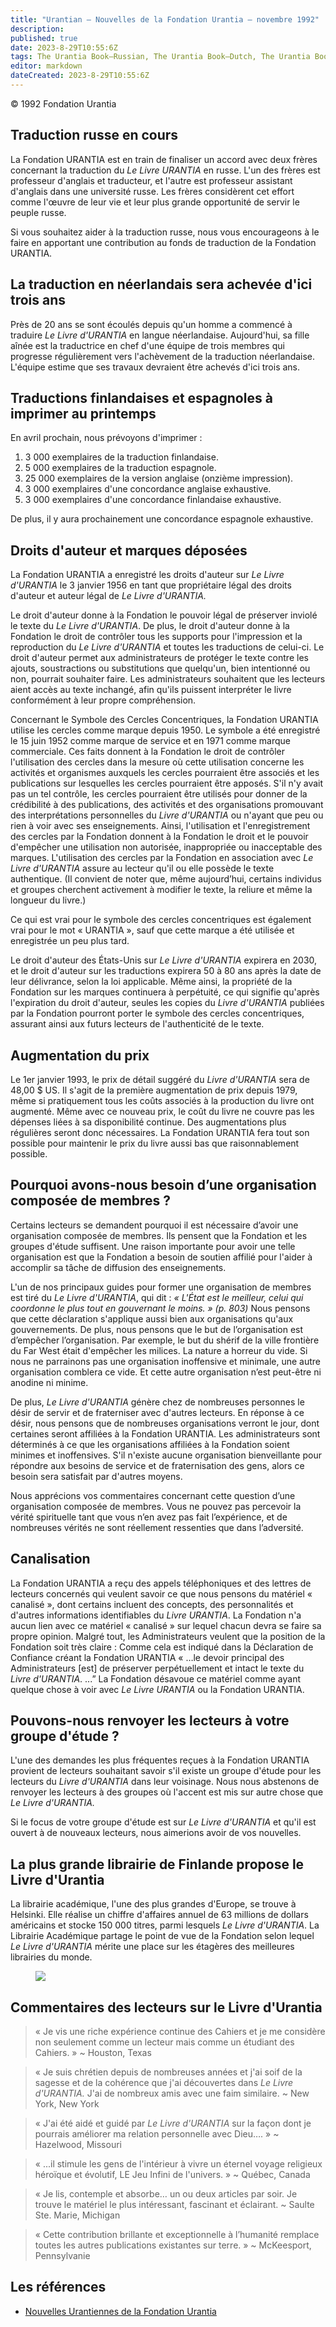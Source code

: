 ```yaml
---
title: "Urantian — Nouvelles de la Fondation Urantia — novembre 1992"
description: 
published: true
date: 2023-8-29T10:55:6Z
tags: The Urantia Book—Russian, The Urantia Book—Dutch, The Urantia Book—Spanish, The Urantia Book—Finnish, Urantia Foundation—Copyright, Study Groups, Urantia Foundation, Urantian News, article
editor: markdown
dateCreated: 2023-8-29T10:55:6Z
---
```


<p class="v-card v-sheet theme--light grey lighten-3 px-2">© 1992 Fondation Urantia</p>



## Traduction russe en cours

La Fondation URANTIA est en train de finaliser un accord avec deux frères concernant la traduction du _Le Livre URANTIA_ en russe. L'un des frères est professeur d'anglais et traducteur, et l'autre est professeur assistant d'anglais dans une université russe. Les frères considèrent cet effort comme l'œuvre de leur vie et leur plus grande opportunité de servir le peuple russe.

Si vous souhaitez aider à la traduction russe, nous vous encourageons à le faire en apportant une contribution au fonds de traduction de la Fondation URANTIA.

## La traduction en néerlandais sera achevée d'ici trois ans

Près de 20 ans se sont écoulés depuis qu'un homme a commencé à traduire _Le Livre d'URANTIA_ en langue néerlandaise. Aujourd'hui, sa fille aînée est la traductrice en chef d'une équipe de trois membres qui progresse régulièrement vers l'achèvement de la traduction néerlandaise. L'équipe estime que ses travaux devraient être achevés d'ici trois ans.

## Traductions finlandaises et espagnoles à imprimer au printemps

En avril prochain, nous prévoyons d'imprimer :
1. 3 000 exemplaires de la traduction finlandaise.
2. 5 000 exemplaires de la traduction espagnole.
3. 25 000 exemplaires de la version anglaise (onzième impression).
4. 3 000 exemplaires d'une concordance anglaise exhaustive.
5. 3 000 exemplaires d'une concordance finlandaise exhaustive.

De plus, il y aura prochainement une concordance espagnole exhaustive.

## Droits d'auteur et marques déposées

La Fondation URANTIA a enregistré les droits d'auteur sur _Le Livre d'URANTIA_ le 3 janvier 1956 en tant que propriétaire légal des droits d'auteur et auteur légal de _Le Livre d'URANTIA._

Le droit d'auteur donne à la Fondation le pouvoir légal de préserver inviolé le texte du _Le Livre d'URANTIA_. De plus, le droit d'auteur donne à la Fondation le droit de contrôler tous les supports pour l'impression et la reproduction du _Le Livre d'URANTIA_ et toutes les traductions de celui-ci. Le droit d'auteur permet aux administrateurs de protéger le texte contre les ajouts, soustractions ou substitutions que quelqu'un, bien intentionné ou non, pourrait souhaiter faire. Les administrateurs souhaitent que les lecteurs aient accès au texte inchangé, afin qu'ils puissent interpréter le livre conformément à leur propre compréhension.

Concernant le Symbole des Cercles Concentriques, la Fondation URANTIA utilise les cercles comme marque depuis 1950. Le symbole a été enregistré le 15 juin 1952 comme marque de service et en 1971 comme marque commerciale. Ces faits donnent à la Fondation le droit de contrôler l'utilisation des cercles dans la mesure où cette utilisation concerne les activités et organismes auxquels les cercles pourraient être associés et les publications sur lesquelles les cercles pourraient être apposés. S'il n'y avait pas un tel contrôle, les cercles pourraient être utilisés pour donner de la crédibilité à des publications, des activités et des organisations promouvant des interprétations personnelles du _Livre d'URANTIA_ ou n'ayant que peu ou rien à voir avec ses enseignements. Ainsi, l'utilisation et l'enregistrement des cercles par la Fondation donnent à la Fondation le droit et le pouvoir d'empêcher une utilisation non autorisée, inappropriée ou inacceptable des marques. L'utilisation des cercles par la Fondation en association avec _Le Livre d'URANTIA_ assure au lecteur qu'il ou elle possède le texte authentique. (Il convient de noter que, même aujourd’hui, certains individus et groupes cherchent activement à modifier le texte, la reliure et même la longueur du livre.)

Ce qui est vrai pour le symbole des cercles concentriques est également vrai pour le mot « URANTIA », sauf que cette marque a été utilisée et enregistrée un peu plus tard.

Le droit d'auteur des États-Unis sur _Le Livre d'URANTIA_ expirera en 2030, et le droit d'auteur sur les traductions expirera 50 à 80 ans après la date de leur délivrance, selon la loi applicable. Même ainsi, la propriété de la Fondation sur les marques continuera à perpétuité, ce qui signifie qu'après l'expiration du droit d'auteur, seules les copies du _Livre d'URANTIA_ publiées par la Fondation pourront porter le symbole des cercles concentriques, assurant ainsi aux futurs lecteurs de l'authenticité de le texte.

## Augmentation du prix

Le 1er janvier 1993, le prix de détail suggéré du _Livre d'URANTIA_ sera de 48,00 $ US. Il s'agit de la première augmentation de prix depuis 1979, même si pratiquement tous les coûts associés à la production du livre ont augmenté. Même avec ce nouveau prix, le coût du livre ne couvre pas les dépenses liées à sa disponibilité continue. Des augmentations plus régulières seront donc nécessaires. La Fondation URANTIA fera tout son possible pour maintenir le prix du livre aussi bas que raisonnablement possible.

## Pourquoi avons-nous besoin d’une organisation composée de membres ?

Certains lecteurs se demandent pourquoi il est nécessaire d’avoir une organisation composée de membres. Ils pensent que la Fondation et les groupes d'étude suffisent. Une raison importante pour avoir une telle organisation est que la Fondation a besoin de soutien affilié pour l'aider à accomplir sa tâche de diffusion des enseignements.

L'un de nos principaux guides pour former une organisation de membres est tiré du _Le Livre d'URANTIA_, qui dit : _« L'État est le meilleur, celui qui coordonne le plus tout en gouvernant le moins. » (p. 803)_ Nous pensons que cette déclaration s'applique aussi bien aux organisations qu'aux gouvernements. De plus, nous pensons que le but de l’organisation est d’empêcher l’organisation. Par exemple, le but du shérif de la ville frontière du Far West était d'empêcher les milices. La nature a horreur du vide. Si nous ne parrainons pas une organisation inoffensive et minimale, une autre organisation comblera ce vide. Et cette autre organisation n’est peut-être ni anodine ni minime.

De plus, _Le Livre d'URANTIA_ génère chez de nombreuses personnes le désir de servir et de fraterniser avec d'autres lecteurs. En réponse à ce désir, nous pensons que de nombreuses organisations verront le jour, dont certaines seront affiliées à la Fondation URANTIA. Les administrateurs sont déterminés à ce que les organisations affiliées à la Fondation soient minimes et inoffensives. S'il n'existe aucune organisation bienveillante pour répondre aux besoins de service et de fraternisation des gens, alors ce besoin sera satisfait par d'autres moyens.

Nous apprécions vos commentaires concernant cette question d’une organisation composée de membres. Vous ne pouvez pas percevoir la vérité spirituelle tant que vous n’en avez pas fait l’expérience, et de nombreuses vérités ne sont réellement ressenties que dans l’adversité.

## Canalisation

La Fondation URANTIA a reçu des appels téléphoniques et des lettres de lecteurs concernés qui veulent savoir ce que nous pensons du matériel « canalisé », dont certains incluent des concepts, des personnalités et d'autres informations identifiables du _Livre URANTIA_. La Fondation n'a aucun lien avec ce matériel « canalisé » sur lequel chacun devra se faire sa propre opinion. Malgré tout, les Administrateurs veulent que la position de la Fondation soit très claire : Comme cela est indiqué dans la Déclaration de Confiance créant la Fondation URANTIA « …le devoir principal des Administrateurs [est] de préserver perpétuellement et intact le texte du _Livre d'URANTIA_. ...” La Fondation désavoue ce matériel comme ayant quelque chose à voir avec _Le Livre URANTIA_ ou la Fondation URANTIA.

## Pouvons-nous renvoyer les lecteurs à votre groupe d'étude ?

L'une des demandes les plus fréquentes reçues à la Fondation URANTIA provient de lecteurs souhaitant savoir s'il existe un groupe d'étude pour les lecteurs du _Livre d'URANTIA_ dans leur voisinage. Nous nous abstenons de renvoyer les lecteurs à des groupes où l'accent est mis sur autre chose que _Le Livre d'URANTIA._

Si le focus de votre groupe d'étude est sur _Le Livre d'URANTIA_ et qu'il est ouvert à de nouveaux lecteurs, nous aimerions avoir de vos nouvelles.

## La plus grande librairie de Finlande propose le Livre d'Urantia

La librairie académique, l'une des plus grandes d'Europe, se trouve à Helsinki. Elle réalise un chiffre d'affaires annuel de 63 millions de dollars américains et stocke 150 000 titres, parmi lesquels _Le Livre d'URANTIA_. La Librairie Académique partage le point de vue de la Fondation selon lequel _Le Livre d'URANTIA_ mérite une place sur les étagères des meilleures librairies du monde.

<figure id="Figure_1" class="image urantiapedia">
<img src="/image/article/UF_Urantian/world.jpg">
</figure>

## Commentaires des lecteurs sur le Livre d'Urantia

> « Je vis une riche expérience continue des Cahiers et je me considère non seulement comme un lecteur mais comme un étudiant des Cahiers. » ~ Houston, Texas

> « Je suis chrétien depuis de nombreuses années et j'ai soif de la sagesse et de la cohérence que j'ai découvertes dans _Le Livre d'URANTIA._ J'ai de nombreux amis avec une faim similaire. ~ New York, New York

> « J'ai été aidé et guidé par _Le Livre d'URANTIA_ sur la façon dont je pourrais améliorer ma relation personnelle avec Dieu…. » ~ Hazelwood, Missouri

> « ...il stimule les gens de l'intérieur à vivre un éternel voyage religieux héroïque et évolutif, LE Jeu Infini de l'univers. » ~ Québec, Canada

> « Je lis, contemple et absorbe… un ou deux articles par soir. Je trouve le matériel le plus intéressant, fascinant et éclairant. ~ Saulte Ste. Marie, Michigan

> « Cette contribution brillante et exceptionnelle à l’humanité remplace toutes les autres publications existantes sur terre. » ~ McKeesport, Pennsylvanie


## Les références

- [Nouvelles Urantiennes de la Fondation Urantia](https://www.urantia.org/news/1992-11)

